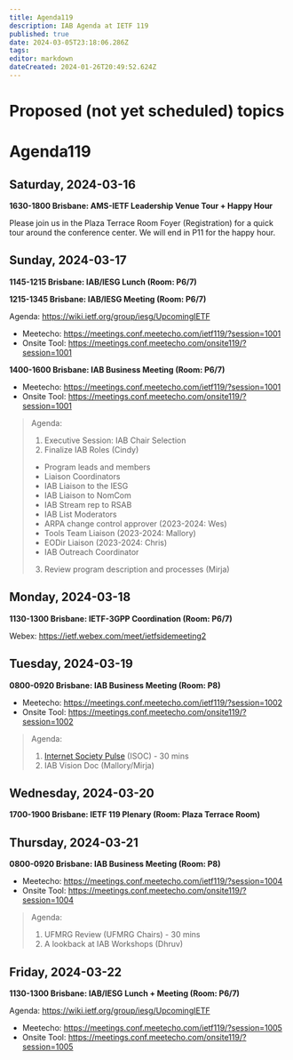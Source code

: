 ```yaml
---
title: Agenda119
description: IAB Agenda at IETF 119
published: true
date: 2024-03-05T23:18:06.286Z
tags: 
editor: markdown
dateCreated: 2024-01-26T20:49:52.624Z
---
```


# Proposed (not yet scheduled) topics


# Agenda119

## Saturday, 2024-03-16

**1630-1800 Brisbane: AMS-IETF Leadership Venue Tour + Happy Hour**

Please join us in the Plaza Terrace Room Foyer (Registration) for a quick tour around the conference center. We will end in P11 for the happy hour.

## Sunday, 2024-03-17

**1145-1215 Brisbane: IAB/IESG Lunch (Room: P6/7)**

**1215-1345 Brisbane: IAB/IESG Meeting (Room: P6/7)** 

Agenda: https://wiki.ietf.org/group/iesg/UpcomingIETF

* Meetecho: https://meetings.conf.meetecho.com/ietf119/?session=1001
* Onsite Tool: https://meetings.conf.meetecho.com/onsite119/?session=1001

**1400-1600 Brisbane: IAB Business Meeting (Room: P6/7)** 

* Meetecho: https://meetings.conf.meetecho.com/ietf119/?session=1001
* Onsite Tool: https://meetings.conf.meetecho.com/onsite119/?session=1001

> Agenda:
> 
> 1. Executive Session: IAB Chair Selection
> 2. Finalize IAB Roles (Cindy)
> - Program leads and members
> - Liaison Coordinators
> - IAB Liaison to the IESG
> - IAB Liaison to NomCom
> - IAB Stream rep to RSAB
> - IAB List Moderators 
> - ARPA change control approver (2023-2024: Wes)
> - Tools Team Liaison (2023-2024: Mallory)
> - EODir Liaison (2023-2024: Chris)
> - IAB Outreach Coordinator
> 3. Review program description and processes (Mirja)

## Monday, 2024-03-18

**1130-1300 Brisbane: IETF-3GPP Coordination (Room: P6/7)**

Webex: https://ietf.webex.com/meet/ietfsidemeeting2

## Tuesday, 2024-03-19

**0800-0920 Brisbane: IAB Business Meeting (Room: P8)**

* Meetecho: https://meetings.conf.meetecho.com/ietf119/?session=1002
* Onsite Tool: https://meetings.conf.meetecho.com/onsite119/?session=1002

> Agenda: 
> 
> 1. [Internet Society Pulse](https://pulse.internetsociety.org/) (ISOC) - 30 mins 
> 2. IAB Vision Doc (Mallory/Mirja)

## Wednesday, 2024-03-20

**1700-1900 Brisbane: IETF 119 Plenary (Room: Plaza Terrace Room)**

## Thursday, 2024-03-21

**0800-0920 Brisbane: IAB Business Meeting (Room: P8)**

* Meetecho: https://meetings.conf.meetecho.com/ietf119/?session=1004
* Onsite Tool: https://meetings.conf.meetecho.com/onsite119/?session=1004

> Agenda:
> 
> 1. UFMRG Review (UFMRG Chairs) - 30 mins
> 2. A lookback at IAB Workshops (Dhruv) 


## Friday, 2024-03-22

**1130-1300 Brisbane: IAB/IESG Lunch + Meeting (Room: P6/7)** 

Agenda: https://wiki.ietf.org/group/iesg/UpcomingIETF

* Meetecho: https://meetings.conf.meetecho.com/ietf119/?session=1005
* Onsite Tool: https://meetings.conf.meetecho.com/onsite119/?session=1005





